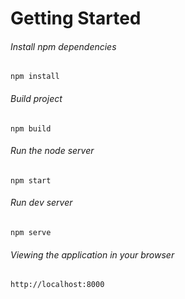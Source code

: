 # Getting Started

###### Install npm dependencies
`npm install`

###### Build project

`npm build`

###### Run the node server
`npm start`

###### Run dev server
`npm serve`

###### Viewing the application in your browser
`http://localhost:8000`